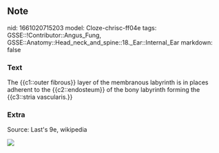 ## Note
nid: 1661020715203
model: Cloze-chrisc-ff04e
tags: GSSE::!Contributor::Angus_Fung, GSSE::Anatomy::Head_neck_and_spine::18._Ear::Internal_Ear
markdown: false

### Text
The {{c1::outer fibrous}} layer of the membranous labyrinth is in places adherent to the {{c2::endosteum}} of the bony labyrinth forming the {{c3::stria vascularis.}}

### Extra
Source: Last's 9e, wikipedia
<div><img src=
"paste-e9cd64fffec1141a9acdc8c577dd32af7f4f3e2a.jpg"></div>
